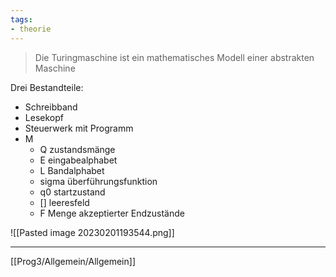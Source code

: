 ```yaml
---
tags:
- theorie
---
```


>Die Turingmaschine ist ein mathematisches Modell einer abstrakten Maschine

Drei Bestandteile:
- Schreibband
- Lesekopf
- Steuerwerk mit Programm
- M
	- Q zustandsmänge
	- E eingabealphabet
	- L Bandalphabet
	- sigma überführungsfunktion
	- q0 startzustand
	- [] leeresfeld
	- F Menge akzeptierter Endzustände

![[Pasted image 20230201193544.png]]

---
[[Prog3/Allgemein/Allgemein]]